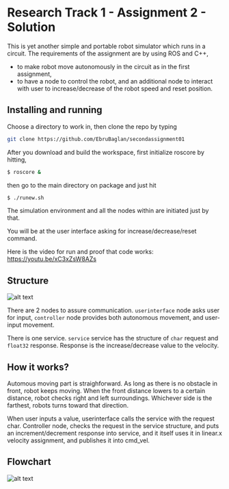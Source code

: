 Research Track 1 - Assignment 2 - Solution
================================

This is yet another simple and portable robot simulator which runs in a circuit. The requirements of the assignment are by using ROS and C++,
- to make robot move autonomously in the circuit as in the first assignment,
- to have a node to control the robot, and an additional node to interact with user to increase/decrease of the robot speed and reset position.

Installing and running
----------------------
Choose a directory to work in, then clone the repo by typing
```bash
git clone https://github.com/EbruBaglan/secondassignment01
```

After you download and build the workspace, first initialize roscore by hitting,
```bash
$ roscore &
```
then go to the main directory on package and just hit

```bash
$ ./runew.sh
```
The simulation environment and all the nodes within are initiated just by that.

You will be at the user interface asking for increase/decrease/reset command.

Here is the video for run and proof that code works:
https://youtu.be/xC3xZsW8AZs

Structure
---------
![alt text](https://i.ibb.co/cbtbdBN/structure.png)



There are 2 nodes to assure communication.
`userinterface` node asks user for input,
`controller` node provides both autonomous movement, and user-input movement.

There is one service.
`service` service has the structure of `char` request and `float32` response. Response is the increase/decrease value to the velocity.

How it works?
---------
Automous moving part is straighforward. As long as there is no obstacle in front, robot keeps moving. When the front distance lowers to a certain distance, robot checks right and left surroundings. Whichever side is the farthest, robots turns toward that direction.

When user inputs a value, userinterface calls the service with the request char. Controller node, checks the request in the service structure, and puts an increment/decrement response into service, and it itself uses it in linear.x velocity assignment, and publishes it into cmd_vel.

Flowchart
---------
![alt text](https://i.ibb.co/TwpwYrT/flowchart.png)


